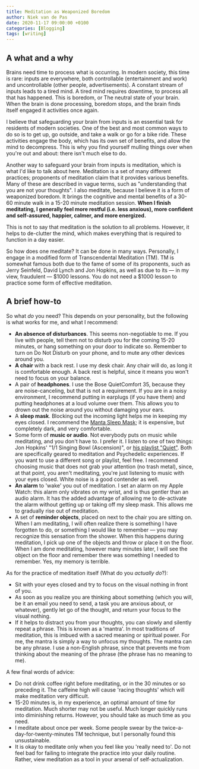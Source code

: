 ```yaml
---
title: Meditation as Weaponized Boredom
author: Niek van de Pas
date: 2020-11-17 09:00:00 +0100
categories: [Blogging]
tags: [writing]
---
```


## A what and a why
Brains need time to process what is occurring. In modern society, this time is rare: inputs are everywhere, both controllable (entertainment and work) and uncontrollable (other people, advertisements). A constant stream of inputs leads to a tired mind. A tired mind requires downtime, to process all that has happened. This is boredom, or The neutral state of your brain. When the brain is done processing, boredom stops, and the brain finds itself engaged it activities once again.

I believe that safeguarding your brain from inputs is an essential task for residents of modern societies. One of the best and most common ways to do so is to get up, go outside, and take a walk or go for a bike ride. These activities engage the body, which has its own set of benefits, and allow the mind to decompress. This is why you find yourself mulling things over when you're out and about: there isn't much else to do.

Another way to safeguard your brain from inputs is meditation, which is what I'd like to talk about here. Meditation is a set of many different practices; proponents of meditation claim that it provides various benefits. Many of these are described in vague terms, such as "understanding that you are not your thoughts". I also meditate, because I believe it is a form of weaponized boredom. It brings the cognitive and mental benefits of a 30-60 minute walk in a 15-20 minute meditation session. **When I finish meditating, I generally feel more restful (i.e. less anxious), more confident and self-assured, happier, calmer, and more energized.**

This is not to say that meditation is the solution to all problems. However, it helps to de-clutter the mind, which makes everything that is required to function in a day easier.

So how does one meditate? It can be done in many ways. Personally, I engage in a modified form of Transcendental Meditation (TM). TM is somewhat famous both due to the fame of some of its proponents, such as Jerry Seinfeld, David Lynch and Jon Hopkins, as well as due to its — in my view, fraudulent — $1000 lessons. You do not need a $1000 lesson to practice some form of effective meditation.
## A brief how-to
So what _do_ you need? This depends on your personality, but the following is what works for me, and what I recommend:
- **An absence of disturbances**. This seems non-negotiable to me. If you live with people, tell them not to disturb you for the coming 15-20 minutes, or hang something on your door to indicate so. Remember to turn on Do Not Disturb on your phone, and to mute any other devices around you.
- **A chair** with a back rest. I use my desk chair. Any chair will do, as long it is comfortable enough. A back rest is helpful, since it means you won't need to focus on your balance.
- A pair of **headphones**. I use the Bose QuietComfort 35, because they are noise-canceling, but that is not a requirement. If you are in a noisy environment, I recommend putting in earplugs (if you have them) and putting headphones at a loud volume over them. This allows you to drown out the noise around you without damaging your ears.
- A **sleep mask**. Blocking out the incoming light helps me in keeping my eyes closed. I recommend the [Manta Sleep Mask](https://mantasleep.com/products/manta-sleep-mask); it is expensive, but completely dark, and very comfortable.
- Some form of **music or audio**. Not everybody puts on music while meditating, and you don't have to. I prefer it. I listen to one of two things: Jon Hopkins' "1/1 Singing Bowl (Ascension)", or [his playlist "Quiet"](https://www.google.com/search?q=jon+hopkins+quiet+playlist). Both are specifically geared to meditation and Psychedelic experiences. If you want to use a different song or playlist, feel free. I recommend choosing music that does not grab your attention (no trash metal), since, at that point, you aren't meditating, you're just listening to music with your eyes closed. White noise is a good contender as well.
- **An alarm** to 'wake' you out of meditation. I set an alarm on my Apple Watch: this alarm only vibrates on my wrist, and is thus gentler than an audio alarm. It has the added advantage of allowing me to de-activate the alarm without getting up or taking off my sleep mask. This allows me to gradually rise out of meditation.
- A set of **reminder objects**, placed on next to the chair you are sitting on. When I am meditating, I will often realize there is something I have forgotten to do, or something I would like to remember — you may recognize this sensation from the shower. When this happens during meditation, I pick up one of the objects and throw or place it on the floor. When I am done meditating, however many minutes later, I will see the object on the floor and remember there was something I needed to remember. Yes, my memory is terrible.

As for the practice of meditation itself (What do you _actually do_?):
- Sit with your eyes closed and try to focus on the visual nothing in front of you.
- As soon as you realize you are thinking about something (which you will, be it an email you need to send, a task you are anxious about, or whatever), gently let go of the thought, and return your focus to the visual nothing.
- If it helps to distract you from your thoughts, you can slowly and silently repeat a phrase. This is known as a 'mantra'. In most traditions of meditation, this is imbued with a sacred meaning or spiritual power. For me, the mantra is simply a way to unfocus my thoughts. The mantra can be any phrase. I use a non-English phrase, since that prevents me from thinking about the meaning of the phrase (the phrase has no meaning to me).

A few final words of advice:
- Do not drink coffee right before meditating, or in the 30 minutes or so preceding it. The caffeine high will cause 'racing thoughts' which will make meditation very difficult.
- 15-20 minutes is, in my experience, an optimal amount of time for meditation. Much shorter may not be useful. Much longer quickly runs into diminishing returns. However, you should take as much time as you need.
- I meditate about once per week. Some people swear by the twice-a-day-for-twenty-minutes TM technique, but I personally found this unsustainable.
- It is okay to meditate only when you feel like you 'really need to'. Do not feel bad for failing to integrate the practice into your daily routine. Rather, view meditation as a tool in your arsenal of self-actualization.
